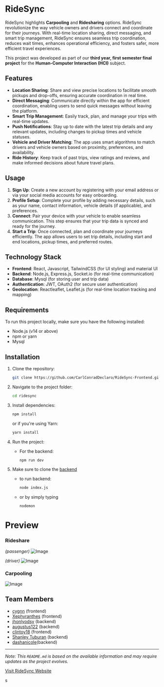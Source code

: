  # RideSync

RideSync highlights **Carpooling** and **Ridesharing** options. RideSync revolutionize the way vehicle owners and drivers connect and coordinate for their journeys. With real-time location sharing, direct messaging, and smart trip management, RideSync ensures seamless trip coordination, reduces wait times, enhances operational efficiency, and fosters safer, more efficient travel experiences. 



This project was developed as part of our  **third year, first semester final project** for the **Human-Computer Interaction (HCI)** subject.


## Features

- **Location Sharing**: Share and view precise locations to facilitate smooth pickups and drop-offs, ensuring accurate coordination in real time.
- **Direct Messaging**: Communicate directly within the app for efficient coordination, enabling users to send quick messages without leaving the platform.
- **Smart Trip Management**: Easily track, plan, and manage your trips with real-time updates.
- **Push Notifications**: Stay up to date with the latest trip details and any relevant updates, including changes to pickup times and vehicle statuses.
- **Vehicle and Driver Matching**: The app uses smart algorithms to match drivers and vehicle owners based on proximity, preferences, and availability.
- **Ride History**: Keep track of past trips, view ratings and reviews, and make informed decisions about future travel plans.

## Usage

1. **Sign Up**: Create a new account by registering with your email address or via your social media accounts for easy onboarding.
2. **Profile Setup**: Complete your profile by adding necessary details, such as your name, contact information, vehicle details (if applicable), and preferences.
3. **Connect**: Pair your device with your vehicle to enable seamless communication. This step ensures that your trip data is synced and ready for the journey.
4. **Start a Trip**: Once connected, plan and coordinate your journeys efficiently. The app allows users to set trip details, including start and end locations, pickup times, and preferred routes.

## Technology Stack

- **Frontend**: React, Javascript, TailwindCSS (for UI styling) and material UI
- **Backend**: Node.js, Express.js, Socket.io (for real-time communication)
- **Database**: Mysql (for storing user and trip data)
- **Authentication**: JWT, OAuth2 (for secure user authentication)
- **Geolocation**: Reactleaflet, Leaflet.js (for real-time location tracking and mapping)

## Requirements

To run this project locally, make sure you have the following installed:

- Node.js (v14 or above)
- npm or yarn
- Mysql

## Installation

1. Clone the repository:
    ```bash
    git clone https://github.com/CarlConradDeclaro/RideSync-Frontend.git
    ```
2. Navigate to the project folder:
    ```bash
    cd ridesync
    ```
3. Install dependencies:
    ```bash
    npm install
    ```
    or if you're using Yarn:
    ```bash
    yarn install
    ```
 
4. Run the project:
    - For the backend:
        ```bash
        npm run dev
        ```
5. Make sure to clone the [backend](https://github.com/CarlConradDeclaro/ridesync-backend)
    - to run backend:
        ```bash
        node index.js
        ```
    - or by simply typing
        ```
        nodemon
        ```


# Preview 


### Rideshare
*(passenger)*
![Image](https://github.com/user-attachments/assets/d488f554-9347-4c44-b193-b2a0419e1d30)

*(driver)*
![Image](https://github.com/user-attachments/assets/3d0bc1ef-d6d0-4d6c-8f47-27867cbf3e4e)


### Carpooling
![Image](https://github.com/user-attachments/assets/07ac1bf1-e9a1-440a-a09c-e05445f53042)

## Team Members

- [cygnn](https://github.com/cygnn) (frontend)
- [Xephyranthes](https://github.com/vforvier) (frontend)
- [jhonlyodsy](https://github.com/jhonlyodsy) (backend)
- [augustus122](https://github.com/augustus122) (backend)
- [clintoy18](https://github.com/clintoy18) (frontend)
- [Shanley Tuburan](https://github.com/shanleymae) (backend)
- [dashanicole](https://github.com/dashanicole)(backend)
 


---


*Note: This `README.md` is based on the available information and may require updates as the project evolves.*



[Visit RideSync Website](https://ridesync.netlify.app/)

s